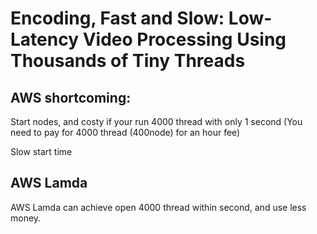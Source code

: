 # Encoding, Fast and Slow: Low-Latency Video Processing Using Thousands of Tiny Threads

## AWS shortcoming:

Start nodes, and costy if your run 4000 thread with only 1 second (You need to pay for 4000 thread (400node) for an hour fee)

Slow start time

## AWS Lamda

AWS Lamda can achieve open 4000 thread within second, and use less money.

